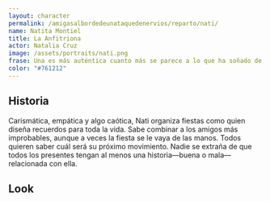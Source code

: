 ```yaml
---
layout: character
permalink: /amigasalbordedeunataquedenervios/reparto/nati/
name: Natita Montiel
title: La Anfitriona
actor: Natalia Cruz
image: /assets/portraits/nati.png
frase: Una es más auténtica cuanto más se parece a lo que ha soñado de sí misma.
color: "#761212"
---
```


## Historia

Carismática, empática y algo caótica, Nati organiza fiestas como quien diseña recuerdos para toda la vida. Sabe combinar a los amigos más improbables, aunque a veces la fiesta se le vaya de las manos. Todos quieren saber cuál será su próximo movimiento. Nadie se extraña de que todos los presentes tengan al menos una historia—buena o mala—relacionada con ella.

## Look

